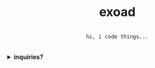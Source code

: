 <h1 align="center">exoad</h1>

<div align="center">

```

hi, i code things...

```

</div>

<br>

<details>
<summary>
<strong>inquiries?</strong>
</summary>
if you have inquiries regarding my software, give me a forward through my discord server: [link](https://discord.gg/PbJQRT9zQ8)

</details>